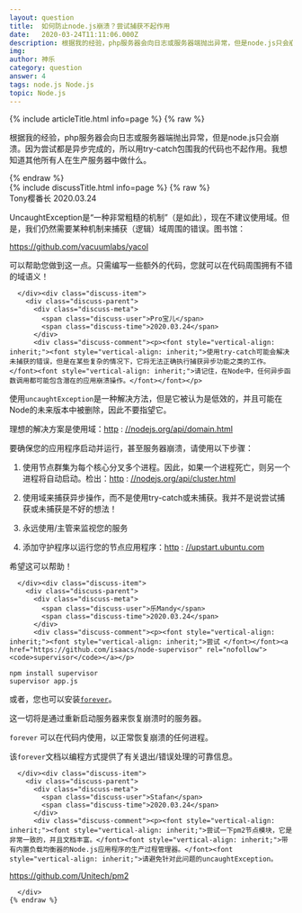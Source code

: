 ```yaml
---
layout: question
title:  如何防止node.js崩溃？尝试捕获不起作用
date:   2020-03-24T11:11:06.000Z
description: 根据我的经验，php服务器会向日志或服务器端抛出异常，但是node.js只会崩溃。因为尝试都是异步完成的，所以用try-catch包围我的代码也不起作用。...
img: 
author: 神乐
category: question
answer: 4
tags: node.js Node.js
topic: Node.js
---
```

<div class="article-root">
  <div class="article">
    {% include articleTitle.html info=page %}
    {% raw %}
    <div class="article-content"><p><font style="vertical-align: inherit;"><font style="vertical-align: inherit;">根据我的经验，php服务器会向日志或服务器端抛出异常，但是node.js只会崩溃。</font><font style="vertical-align: inherit;">因为尝试都是异步完成的，所以用try-catch包围我的代码也不起作用。</font><font style="vertical-align: inherit;">我想知道其他所有人在生产服务器中做什么。</font></font></p></div>
    {% endraw %}
  </div>

  <div class="discuss-wrapper">
    {% include discussTitle.html info=page %}
    {% raw %}
    <div class="discuss-item">
        <div class="discuss-parent">
          <div class="discuss-meta">
            <span class="discuss-user">Tony樱番长</span>
            <span class="discuss-time">2020.03.24</span>
          </div>
          <div class="discuss-comment"><p><font style="vertical-align: inherit;"><font style="vertical-align: inherit;">UncaughtException是“一种非常粗糙的机制”（是如此），现在不建议使用域。</font><font style="vertical-align: inherit;">但是，我们仍然需要某种机制来捕获（逻辑）域周围的错误。</font><font style="vertical-align: inherit;">图书馆：</font></font></p>

<p><a href="https://github.com/vacuumlabs/yacol" rel="nofollow noreferrer"><font style="vertical-align: inherit;"><font style="vertical-align: inherit;">https://github.com/vacuumlabs/yacol</font></font></a></p>

<p><font style="vertical-align: inherit;"><font style="vertical-align: inherit;">可以帮助您做到这一点。</font><font style="vertical-align: inherit;">只需编写一些额外的代码，您就可以在代码周围拥有不错的域语义！</font></font></p></div>
        </div>
        
      </div><div class="discuss-item">
        <div class="discuss-parent">
          <div class="discuss-meta">
            <span class="discuss-user">Pro宝儿</span>
            <span class="discuss-time">2020.03.24</span>
          </div>
          <div class="discuss-comment"><p><font style="vertical-align: inherit;"><font style="vertical-align: inherit;">使用try-catch可能会解决未捕获的错误，但是在某些复杂的情况下，它将无法正确执行捕获异步功能之类的工作。</font><font style="vertical-align: inherit;">请记住，在Node中，任何异步函数调用都可能包含潜在的应用崩溃操作。</font></font></p>

<p><font style="vertical-align: inherit;"><font style="vertical-align: inherit;">使用</font></font><code>uncaughtException</code><font style="vertical-align: inherit;"><font style="vertical-align: inherit;">是一种解决方法，但是它被认为是低效的，并且可能在Node的未来版本中被删除，因此不要指望它。</font></font></p>

<p><font style="vertical-align: inherit;"><font style="vertical-align: inherit;">理想的解决方案是使用域：</font><a href="http://nodejs.org/api/domain.html" rel="noreferrer"><font style="vertical-align: inherit;">http</font></a><font style="vertical-align: inherit;"> : </font></font><a href="http://nodejs.org/api/domain.html" rel="noreferrer"><font style="vertical-align: inherit;"><font style="vertical-align: inherit;">//nodejs.org/api/domain.html</font></font></a></p>

<p><font style="vertical-align: inherit;"><font style="vertical-align: inherit;">要确保您的应用程序启动并运行，甚至服务器崩溃，请使用以下步骤：</font></font></p>

<ol>
<li><p><font style="vertical-align: inherit;"><font style="vertical-align: inherit;">使用节点群集为每个核心分叉多个进程。</font><font style="vertical-align: inherit;">因此，如果一个进程死亡，则另一个进程将自动启动。</font><font style="vertical-align: inherit;">检出：</font><a href="http://nodejs.org/api/cluster.html" rel="noreferrer"><font style="vertical-align: inherit;">http</font></a><font style="vertical-align: inherit;"> : </font></font><a href="http://nodejs.org/api/cluster.html" rel="noreferrer"><font style="vertical-align: inherit;"><font style="vertical-align: inherit;">//nodejs.org/api/cluster.html</font></font></a></p></li>
<li><p><font style="vertical-align: inherit;"><font style="vertical-align: inherit;">使用域来捕获异步操作，而不是使用try-catch或未捕获。</font><font style="vertical-align: inherit;">我并不是说尝试捕获或未捕获是不好的想法！</font></font></p></li>
<li><p><font style="vertical-align: inherit;"><font style="vertical-align: inherit;">永远使用/主管来监视您的服务</font></font></p></li>
<li><p><font style="vertical-align: inherit;"><font style="vertical-align: inherit;">添加守护程序以运行您的节点应用程序：</font><a href="http://upstart.ubuntu.com" rel="noreferrer"><font style="vertical-align: inherit;">http</font></a><font style="vertical-align: inherit;"> : </font></font><a href="http://upstart.ubuntu.com" rel="noreferrer"><font style="vertical-align: inherit;"><font style="vertical-align: inherit;">//upstart.ubuntu.com</font></font></a></p></li>
</ol>

<p><font style="vertical-align: inherit;"><font style="vertical-align: inherit;">希望这可以帮助！</font></font></p></div>
        </div>
        
      </div><div class="discuss-item">
        <div class="discuss-parent">
          <div class="discuss-meta">
            <span class="discuss-user">乐Mandy</span>
            <span class="discuss-time">2020.03.24</span>
          </div>
          <div class="discuss-comment"><p><font style="vertical-align: inherit;"><font style="vertical-align: inherit;">尝试 </font></font><a href="https://github.com/isaacs/node-supervisor" rel="nofollow"><code>supervisor</code></a></p>

<pre><code>npm install supervisor<font></font>
supervisor app.js<font></font>
</code></pre>

<p><font style="vertical-align: inherit;"><font style="vertical-align: inherit;">或者，您也可以安装</font></font><a href="https://github.com/foreverjs/forever" rel="nofollow"><code>forever</code></a><font style="vertical-align: inherit;"><font style="vertical-align: inherit;">。</font></font></p>

<p><font style="vertical-align: inherit;"><font style="vertical-align: inherit;">这一切将是通过重新启动服务器来恢复崩溃时的服务器。</font></font></p>

<p><code>forever</code><font style="vertical-align: inherit;"><font style="vertical-align: inherit;"> 可以在代码内使用，以正常恢复崩溃的任何进程。</font></font></p>

<p><font style="vertical-align: inherit;"><font style="vertical-align: inherit;">该</font></font><code>forever</code><font style="vertical-align: inherit;"><font style="vertical-align: inherit;">文档以编程方式提供了有关退出/错误处理的可靠信息。</font></font></p></div>
        </div>
        
      </div><div class="discuss-item">
        <div class="discuss-parent">
          <div class="discuss-meta">
            <span class="discuss-user">Stafan</span>
            <span class="discuss-time">2020.03.24</span>
          </div>
          <div class="discuss-comment"><p><font style="vertical-align: inherit;"><font style="vertical-align: inherit;">尝试一下pm2节点模块，它是非常一致的，并且文档丰富。</font><font style="vertical-align: inherit;">带有内置负载均衡器的Node.js应用程序的生产过程管理器。</font><font style="vertical-align: inherit;">请避免针对此问题的uncaughtException。 
</font></font><a href="https://github.com/Unitech/pm2" rel="nofollow"><font style="vertical-align: inherit;"><font style="vertical-align: inherit;">https://github.com/Unitech/pm2</font></font></a></p></div>
        </div>
        
      </div>
    {% endraw %}
  </div>
<div>
